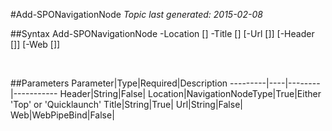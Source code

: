 #Add-SPONavigationNode
*Topic last generated: 2015-02-08*


##Syntax
    Add-SPONavigationNode -Location [<NavigationNodeType>] -Title [<String>] [-Url [<String>]] [-Header [<String>]] [-Web [<WebPipeBind>]]

&nbsp;

##Parameters
Parameter|Type|Required|Description
---------|----|--------|-----------
Header|String|False|
Location|NavigationNodeType|True|Either 'Top' or 'Quicklaunch'
Title|String|True|
Url|String|False|
Web|WebPipeBind|False|

